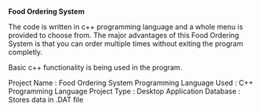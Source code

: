 **Food Ordering System**

The code is written in c++ programming language and a whole menu is provided to choose from. The major advantages of this Food Ordering System is that you can order multiple times without exiting the program completly.

Basic c++ functionality is being used in the program.

Project Name               :	Food Ordering System
Programming Language Used  :	C++ Programming Language
Project Type               :	Desktop Application
Database                   :	Stores data in .DAT file
